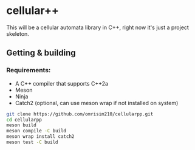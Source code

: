 # cellular++

This will be a cellular automata library in C++, right now it's just a project skeleton.

## Getting & building

### Requirements:
 * A C++ compiler that supports C++2a
 * Meson
 * Ninja
 * Catch2 (optional, can use meson wrap if not installed on system)

```sh
git clone https://github.com/omrisim210/cellularpp.git
cd cellularpp
meson build
meson compile -C build
meson wrap install catch2
meson test -C build
```
